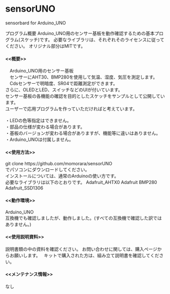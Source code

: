 # sensorUNO
sensorbard for Arduino_UNO


プログラム概要
Arduino_UNO用のセンサー基板を動作確認するための基本プログラム(スケッチ)です。
必要なライブラリは、それぞれそのライセンスに従ってください。
オリジナル部分はMITです。

<h4><<概要>></h4>
　Arduino_UNO用のセンサー基板<br>
　センサーにAHT30、BMP280を使用して気温、湿度、気圧を測定します。<br>
　Cdsセンサーで明暗度、SR04で距離測定ができます。<br>
  さらに、OLEDとLED、スイッチなどのUIが付いています。<br>
  センサー基板の各機能の確認を目的としたスケッチをサンプルとして公開しています。<br>
  ユーザーで応用プログラムを作っていただければと考えています。<br>
<br>
・LEDの色等指定はできません。<br>
・部品の仕様が変わる場合があります。 <br>
・基板のバージョンが変わる場合がありますが、機能等に違いはありません。<br>
・Arduino_UNOは付属しません。<br>

<h4><<使用方法>></h4>
git clone https://github.com/momorara/sensorUNO<br>
でパソコンにダウンロードしてください。<br>
インストールについては、通常のArduinoの使い方です。<br>
必要なライブラリは以下のとおりです。
Adafruit_AHTX0
Adafruit BMP280
Adafruit_SSD1306

<h4><<動作環境>></h4>
Arduino_UNO<br>
互換機でも確認しましたが、動作しました。(すべての互換機で確認した訳ではありません。)
   
<h4><<使用説明資料>></h4>
説明書類の中の資料を確認ください。
お問い合わせに関しては、購入ページからお願いします。　
キットで購入された方は、組み立て説明書を確認してください。

<h4><<メンテナンス情報>></h4>
なし

